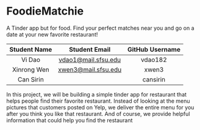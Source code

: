 # FoodieMatchie

A Tinder app but for food. Find your perfect matches near you and go on a date at your new favorite restaurant! 

|   Student Name   |      Student Email      | GitHub Username  |
| :--------------: | :---------------------: | :---------------:|
|  Vi Dao | vdao1@mail.sfsu.edu | vdao182 |
|  Xinrong Wen      |  xwen3@mail.sfsu.edu   |    xwen3      |
|  Can Sirin      |     |    cansirin     |


In this project, we will be building a simple tinder app for restaurant that helps people find their favorite restaurant. Instead of looking at the menu pictures that customers posted on Yelp, we deliver the entire menu for you after you think you like that restaurant. And of course, we provide helpful information that could help you find the restaurant 
